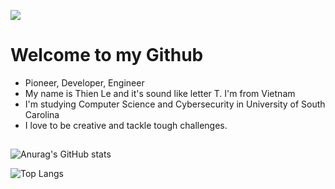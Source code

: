![](https://komarev.com/ghpvc/?username=thienle210303&abbreviated=true)

<h1> Welcome to my Github </h1> 
<ul>
  <li>Pioneer, Developer, Engineer</li>
  <li>My name is Thien Le and it's sound like letter T. I'm from Vietnam </li>
  <li>I'm studying Computer Science and Cybersecurity in University of South Carolina</li>
  <li>I love to be creative and tackle tough challenges.</li>
</ul>
<h2></h2>

![Anurag's GitHub stats](https://github-readme-stats.vercel.app/api?username=thienle210303&show_icons=true&theme=tokyonight)

![Top Langs](https://github-readme-stats.vercel.app/api/top-langs/?username=thienle210303&layout=compact)
